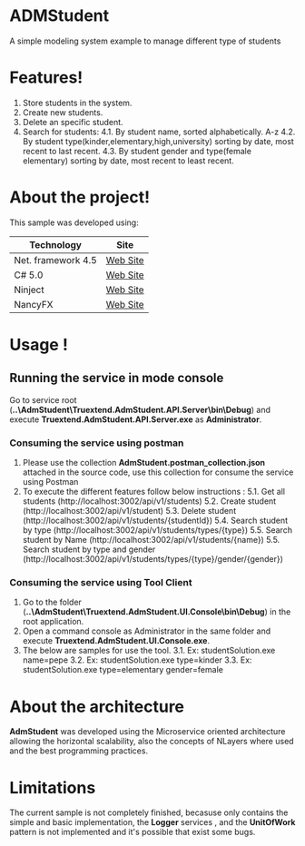 # ADMStudent
A simple modeling system example to manage different type of students
# Features!
  1. Store students in the system.
  2. Create new students.
  3. Delete an specific student.
  4. Search for students:
     4.1. By student name, sorted alphabetically. A-z
     4.2. By student type(kinder,elementary,high,university) sorting by date, most recent to last recent.
     4.3. By student gender and type(female elementary) sorting by date, most recent to least recent.

# About the project!
This sample was developed using:

| Technology | Site |
| ------ | ------ |
| Net. framework 4.5 | [Web Site](https://msdn.microsoft.com/en-us/magazine/dn574802.aspx "site") |
| C# 5.0  | [Web Site](https://blogs.msdn.microsoft.com/csharpfaq/2012/02/29/visual-studio-11-beta-is-here/ "site") |
| Ninject| [Web Site](http://www.ninject.org/ "site") |
| NancyFX | [Web Site](http://nancyfx.org/ "site") |

# Usage !
## Running the service in mode console
Go to service root (**..\AdmStudent\Truextend.AdmStudent.API.Server\bin\Debug**) and execute **Truextend.AdmStudent.API.Server.exe** as **Administrator**.

### Consuming the service using postman
1. Please use the collection **AdmStudent.postman_collection.json** attached in the source code, use this collection for consume the service using Postman
2. To execute the different features follow below instructions :
    5.1. Get all students (http://localhost:3002/api/v1/students)
    5.2. Create student (http://localhost:3002/api/v1/student)
    5.3. Delete student (http://localhost:3002/api/v1/students/{studentId})
    5.4. Search student by type (http://localhost:3002/api/v1/students/types/{type})
    5.5. Search student by Name (http://localhost:3002/api/v1/students/{name})
	5.5. Search student by type and gender (http://localhost:3002/api/v1/students/types/{type}/gender/{gender})

### Consuming the service using Tool Client
1. Go to the folder (**..\AdmStudent\Truextend.AdmStudent.UI.Console\bin\Debug**) in the root application.
2. Open a command console as Administrator in the same folder and execute **Truextend.AdmStudent.UI.Console.exe**.
3. The below are samples for use the tool.
  3.1. Ex: studentSolution.exe name=pepe
  3.2. Ex: studentSolution.exe type=kinder
  3.3. Ex: studentSolution.exe type=elementary gender=female

# About the architecture
**AdmStudent** was developed using the Microservice oriented architecture allowing the horizontal scalability, also the concepts of NLayers where used and the best programming practices.

# Limitations
The current sample is not completely finished, becasuse only contains the simple and basic implementation, the **Logger** services , and the **UnitOfWork** pattern is not implemented and it's possible that exist some bugs.